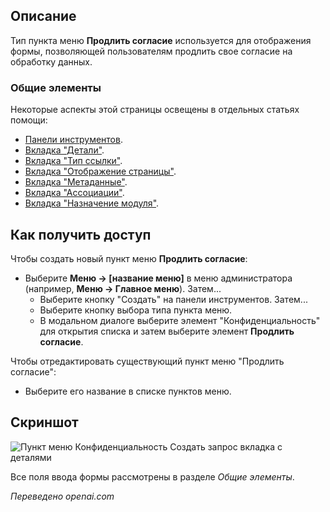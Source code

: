 <!-- Filename: Help4.x:Menu_Item:_Extend_Consent / Display title: Пункт меню: Продлить согласие -->

## Описание

Тип пункта меню **Продлить согласие** используется для отображения формы, позволяющей пользователям продлить свое согласие на обработку данных.

### Общие элементы

Некоторые аспекты этой страницы освещены в отдельных статьях помощи:

* [Панели инструментов](jdocmanual?article=help/common-elements/toolbars).
* [Вкладка "Детали"](jdocmanual?article=help/menu-items-common/menu-item-details).
* [Вкладка "Тип ссылки"](jdocmanual?article=help/menu-items-common/menu-item-link-type).
* [Вкладка "Отображение страницы"](jdocmanual?article=help/menu-items-common/menu-item-page-display).
* [Вкладка "Метаданные"](jdocmanual?article=help/menu-items-common/menu-item-metadata).
* [Вкладка "Ассоциации"](jdocmanual?article=help/common-elements/edit-associations).
* [Вкладка "Назначение модуля"](jdocmanual?article=help/menu-items-common/menu-item-module-assignment).

## Как получить доступ

Чтобы создать новый пункт меню **Продлить согласие**:

- Выберите **Меню → \[название меню\]** в меню администратора (например, **Меню → Главное меню**). Затем...
  - Выберите кнопку "Создать" на панели инструментов. Затем...
  - Выберите кнопку выбора типа пункта меню.
  - В модальном диалоге выберите элемент "Конфиденциальность" для открытия списка и затем выберите элемент **Продлить согласие**.

Чтобы отредактировать существующий пункт меню "Продлить согласие":

- Выберите его название в списке пунктов меню.

## Скриншот

![Пункт меню Конфиденциальность Создать запрос вкладка с деталями](../../../ru/images/menu-items/privacy-extend-consent-details-tab.png)

Все поля ввода формы рассмотрены в разделе *Общие элементы*.

*Переведено openai.com*

